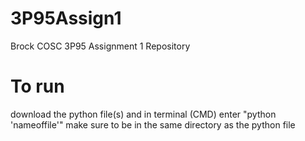 # 3P95Assign1
Brock COSC 3P95 Assignment 1 Repository

# To run
download the python file(s) and in terminal (CMD) enter "python 'nameoffile'"
make sure to be in the same directory as the python file
